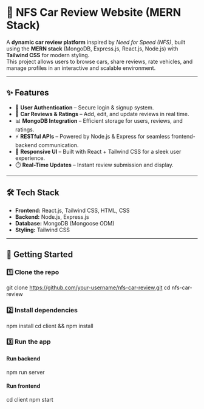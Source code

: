 # 🚗 NFS Car Review Website (MERN Stack)

A **dynamic car review platform** inspired by *Need for Speed (NFS)*, built using the **MERN stack** (MongoDB, Express.js, React.js, Node.js) with **Tailwind CSS** for modern styling.  
This project allows users to browse cars, share reviews, rate vehicles, and manage profiles in an interactive and scalable environment.

---

## ✨ Features
- 🔐 **User Authentication** – Secure login & signup system.  
- 📝 **Car Reviews & Ratings** – Add, edit, and update reviews in real time.  
- 📊 **MongoDB Integration** – Efficient storage for users, reviews, and ratings.  
- ⚡ **RESTful APIs** – Powered by Node.js & Express for seamless frontend-backend communication.  
- 🎨 **Responsive UI** – Built with React + Tailwind CSS for a sleek user experience.  
- ⏱️ **Real-Time Updates** – Instant review submission and display.  

---

## 🛠️ Tech Stack
- **Frontend:** React.js, Tailwind CSS, HTML, CSS  
- **Backend:** Node.js, Express.js  
- **Database:** MongoDB (Mongoose ODM)  
- **Styling:** Tailwind CSS  

---

## 🚀 Getting Started

### 1️⃣ Clone the repo

git clone https://github.com/your-username/nfs-car-review.git
cd nfs-car-review

### 2️⃣ Install dependencies
npm install
cd client && npm install

### 3️⃣ Run the app
#### Run backend
npm run server
#### Run frontend
cd client
npm start
